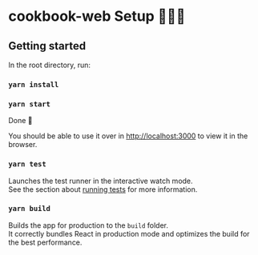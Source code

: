 # cookbook-web Setup 👩🏻‍💻

## Getting started

In the root directory, run:

### `yarn install`

### `yarn start`

Done 🎉

You should be able to use it over in [http://localhost:3000](http://localhost:3000) to view it in the browser.

### `yarn test`

Launches the test runner in the interactive watch mode.<br />
See the section about [running tests](https://facebook.github.io/create-react-app/docs/running-tests) for more information.

### `yarn build`

Builds the app for production to the `build` folder.<br />
It correctly bundles React in production mode and optimizes the build for the best performance.
